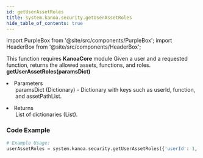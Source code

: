 ```yaml
---
id: getUserAssetRoles
title: system.kanoa.security.getUserAssetRoles
hide_table_of_contents: true
---
```


import PurpleBox from '@site/src/components/PurpleBox';
import HeaderBox from '@site/src/components/HeaderBox';

<PurpleBox>This function requires <b>KanoaCore</b> module</PurpleBox>
<HeaderBox header="Description">Given a user and a requested function, returns the allowed assets, functions, and roles.</HeaderBox>
<HeaderBox header="Syntax">
    <b>getUserAssetRoles(paramsDict)</b>
    <li>Parameters <br />
        <ul>paramsDict (Dictionary) - Dictionary with keys such as userId, function, and assetPathList.</ul>
    </li>
    <li>Returns <br />
        <ul>List of dictionaries (List).</ul>
    </li>
</HeaderBox>

### Code Example

```python
# Example Usage:
userAssetRoles = system.kanoa.security.getUserAssetRoles({'userId': 1, 'function': configureSecurity', 'assetPathList' ; ['Kanoa Industries']})

